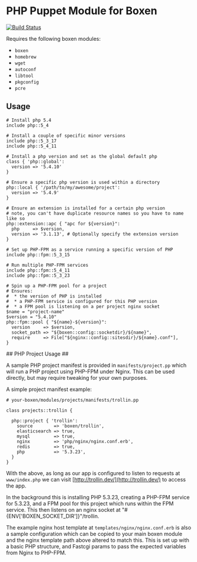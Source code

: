 # PHP Puppet Module for Boxen

[![Build Status](https://travis-ci.org/mattheath/puppet-php.png)](https://travis-ci.org/mattheath/puppet-php)

Requires the following boxen modules:

* `boxen`
* `homebrew`
* `wget`
* `autoconf`
* `libtool`
* `pkgconfig`
* `pcre`

## Usage

```puppet
# Install php 5.4
include php::5_4

# Install a couple of specific minor versions
include php::5_3_17
include php::5_4_11

# Install a php version and set as the global default php
class { 'php::global':
  version => '5.4.10'
}

# Ensure a specific php version is used within a directory
php::local { '/path/to/my/awesome/project':
  version => '5.4.9'
}

# Ensure an extension is installed for a certain php version
# note, you can't have duplicate resource names so you have to name like so
php::extension::apc { "apc for ${version}":
  php     => $version,
  version => '3.1.13', # Optionally specify the extension version
}

# Set up PHP-FPM as a service running a specific version of PHP
include php::fpm::5_3_15

# Run multiple PHP-FPM services
include php::fpm::5_4_11
include php::fpm::5_3_23

# Spin up a PHP-FPM pool for a project
# Ensures:
#  * the version of PHP is installed
#  * a PHP-FPM service is configured for this PHP version
#  * a FPM pool is listening on a per project nginx socket
$name = "project-name"
$version = "5.4.10"
php::fpm::pool { "${name}-${version}":
  version     => $version,
  socket_path => "${boxen::config::socketdir}/${name}",
  require     => File["${nginx::config::sitesdir}/${name}.conf"],
}

```

## PHP Project Usage ##

A sample PHP project manifest is provided in `manifests/project.pp` which will run a PHP project using PHP-FPM under Nginx. This can be used directly, but may require tweaking for your own purposes.

A simple project manifest example:

````puppet
# your-boxen/modules/projects/manifests/trollin.pp

class projects::trollin {

  php::project { 'trollin':
    source        => 'boxen/trollin',
    elasticsearch => true,
    mysql         => true,
    nginx         => 'php/nginx/nginx.conf.erb',
    redis         => true,
    php           => '5.3.23',
  }
}
````

With the above, as long as our app is configured to listen to requests at `www/index.php` we can visit [http://trollin.dev/](http://trollin.dev/) to access the app.

In the background this is installing PHP 5.3.23, creating a PHP-FPM service for 5.3.23, and a FPM pool for this project which runs within the FPM service. This then listens on an nginx socket at "#{ENV['BOXEN_SOCKET_DIR']}"/trollin.

The example nginx host template at `templates/nginx/nginx.conf.erb` is also a sample configuration which can be copied to your main boxen module and the nginx template path above altered to match this. This is set up with a basic PHP structure, and Fastcgi params to pass the expected variables from Nginx to PHP-FPM.
